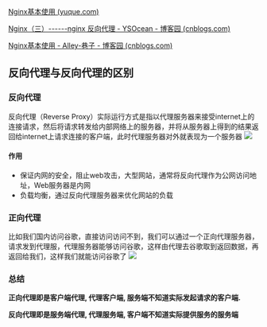 [Nginx基本使用 (yuque.com)](https://www.yuque.com/wexiao/nginx/nr0app#Z86pM)

[Nginx（三）------nginx 反向代理 - YSOcean - 博客园 (cnblogs.com)](https://www.cnblogs.com/ysocean/p/9392908.html)

[Nginx基本使用 - Alley-巷子 - 博客园 (cnblogs.com)](https://www.cnblogs.com/nanianqiming/p/10630899.html)

## 反向代理与反向代理的区别

### 反向代理
反向代理（Reverse Proxy）实际运行方式是指以代理服务器来接受internet上的连接请求，然后将请求转发给内部网络上的服务器，并将从服务器上得到的结果返回给internet上请求连接的客户端，此时代理服务器对外就表现为一个服务器
![](https://zhaosi-1253759587.cos.ap-nanjing.myqcloud.com/files/obsidian/picture/uTools_1669892028481.png)

#### 作用
- 保证内网的安全，阻止web攻击，大型网站，通常将反向代理作为公网访问地址，Web服务器是内网
- 负载均衡，通过反向代理服务器来优化网站的负载

### 正向代理
比如我们国内访问谷歌，直接访问访问不到，我们可以通过一个正向代理服务器，请求发到代理服，代理服务器能够访问谷歌，这样由代理去谷歌取到返回数据，再返回给我们，这样我们就能访问谷歌了
![](https://zhaosi-1253759587.cos.ap-nanjing.myqcloud.com/files/obsidian/picture/uTools_1669892209612.png)

### 总结

**正向代理即是客户端代理, 代理客户端, 服务端不知道实际发起请求的客户端.**

**反向代理即是服务端代理, 代理服务端, 客户端不知道实际提供服务的服务端**